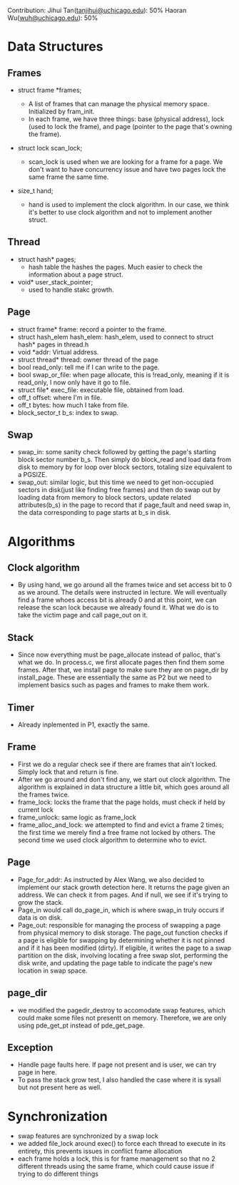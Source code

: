 Contribution:
Jihui Tan(tanjihui@uchicago.edu): 50%
Haoran Wu(wuh@uchicago.edu): 50%

# Data Structures

## Frames
- struct frame *frames;
  - A list of frames that can manage the physical memory space. Initialized by fram_init. 
  - In each frame, we have three things: base (physical address), lock (used to lock the frame), and page (pointer to the page that's owning the frame). 

- struct lock scan_lock;
  - scan_lock is used when we are looking for a frame for a page. We don't want to have concurrency issue and have two pages lock the same frame the same time. 

- size_t hand;
  - hand is used to implement the clock algorithm. In our case, we think it's better to use clock algorithm and not to implement another struct. 

## Thread
- struct hash* pages;
  - hash table the hashes the pages. Much easier to check the information about a page struct. 
- void* user_stack_pointer;
  - used to handle stakc growth. 

## Page
- struct frame* frame: record a pointer to the frame. 
- struct hash_elem hash_elem: hash_elem, used to connect to struct hash* pages in thread.h
- void *addr: Virtual address.
- struct thread* thread: owner thread of the page
- bool read_only: tell me if I can write to the page. 
- bool swap_or_file: when page allocate, this is !read_only, meaning if it is read_only, I now only have it go to file. 
- struct file* exec_file: executable file, obtained from load. 
- off_t offset: where I'm in file. 
- off_t bytes: how much I take from file. 
- block_sector_t b_s: index to swap. 

## Swap
- swap_in: some sanity check followed by getting the page's starting block sector number b_s. Then simply do block_read and load data from disk to memory by for loop over block sectors, totaling size equivalent to a PGSIZE.
- swap_out: similar logic, but this time we need to get non-occupied sectors in disk(just like finding free frames) and then do swap out by loading data from memory to block sectors, update related attributes(b_s) in the page to record that if page_fault and need swap in, the data corresponding to page starts at b_s in disk.

# Algorithms

## Clock algorithm
 - By using hand, we go around all the frames twice and set access bit to 0 as we around. The details were instructed in lecture. We will eventually find a frame whoes access bit is already 0 and at this point, we can release the scan lock because we already found it. What we do is to take the victim page and call page_out on it. 

## Stack
 - Since now everything must be page_allocate instead of palloc, that's what we do. In process.c, we first allocate pages then find them some frames. After that, we install page to make sure they are on page_dir by install_page. These are essentially the same as P2 but we need to implement basics such as pages and frames to make them work. 

## Timer
 - Already inplemented in P1, exactly the same. 

## Frame
 - First we do a regular check see if there are frames that ain't locked. Simply lock that and return is fine. 
 - After we go around and don't find any, we start out clock algorithm. The algorithm is explained in data structure a little bit, which goes around all the frames twice. 
 - frame_lock: locks the frame that the page holds, must check if held by current lock
 - frame_unlock: same logic as frame_lock
 - frame_alloc_and_lock: we attempted to find and evict a frame 2 times; the first time we merely find a free frame not locked by others. The second time we used clock algorithm to determine who to evict.


## Page
 - Page_for_addr: As instructed by Alex Wang, we also decided to implement our stack growth detection here. It returns the page given an address. We can check it from pages. And if null, we see if it's trying to grow the stack. 
 - Page_in would call do_page_in, which is where swap_in truly occurs if data is on disk.
 - Page_out: responsible for managing the process of swapping a page from physical memory to disk storage.
 The page_out function checks if a page is eligible for swapping by determining whether it is not pinned and if it has been modified (dirty). If eligible, it writes the page to a swap partition on the disk, involving locating a free swap slot, performing the disk write, and updating the page table to indicate the page's new location in swap space.

## page_dir
 - we modified the pagedir_destroy to accomodate swap features, which could make some files not presentt on memory. Therefore, we are only using pde_get_pt instead of pde_get_page.
  
## Exception
 - Handle page faults here. If page not present and is user, we can try page in here. 
 - To pass the stack grow test, I also handled the case where it is sysall but not present here as well. 

# Synchronization
 - swap features are synchronized by a swap lock
 - we added file_lock around exec() to force each thread to execute in its entirety, this prevents issues in conflict frame allocation
 - each frame holds a lock, this is for frame management so that no 2 different threads using the same frame, which could cause issue if trying
 to do different things

